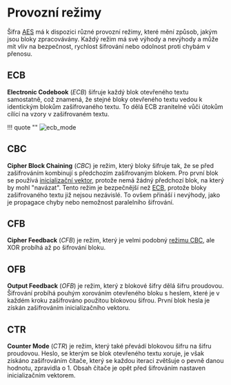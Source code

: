 # Provozní režimy
Šifra [AES](./index.md) má k dispozici různé provozní režimy, které mění způsob, jakým jsou bloky zpracovávány. Každý režim má své výhody a nevýhody a může mít vliv na bezpečnost, rychlost šifrování nebo odolnost proti chybám v přenosu.

## ECB
__Electronic Codebook__ (_ECB_) šifruje každý blok otevřeného textu samostatně, což znamená, že stejné bloky otevřeného textu vedou k identickým blokům zašifrovaného textu. To dělá ECB zranitelné vůči útokům cílící na vzory v zašifrovaném textu.

!!! quote ""
    ![ecb_mode](../../images/ecb_mode.png)

## CBC
__Cipher Block Chaining__ (_CBC_) je režim, který bloky šifruje tak, že se před zašifrováním kombinují s předchozím zašifrovaným blokem. Pro první blok se používá [inicializační vektor](inicializacni_vektor.md), protože nemá žádný předchozí blok, na který by mohl "navázat". Tento režim je bezpečnější než [ECB](#ecb), protože bloky zašifrovaného textu již nejsou nezávislé. To ovšem přináší i nevýhody, jako je propagace chyby nebo nemožnost paralelního šifrování.

## CFB
__Cipher Feedback__ (_CFB_) je režim, který je velmi podobný [režimu CBC](#cbc), ale XOR probíhá až po šifrování bloku.

## OFB
__Output Feedback__ (_OFB_) je režim, který z blokové šifry dělá šifru proudovou. Šifrování probíhá pouhým xorováním otevřeného bloku s heslem, které je v každém kroku zašifrováno použitou blokovou šifrou. První blok hesla je získán zašifrováním inicializačního vektoru. 

## CTR
__Counter Mode__ (_CTR_) je režim, který také převádí blokovou šifru na šifru proudovou. Heslo, se kterým se blok otevřeného textu xoruje, je však získáno zašifrováním čítače, který se každou iteraci zvětšuje o pevně danou hodnotu, zpravidla o 1. Obsah čítače je opět před šifrováním nastaven inicializačním vektorem.